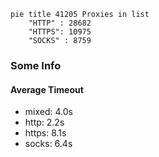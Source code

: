 
```mermaid
pie title 41205 Proxies in list
    "HTTP" : 28682
    "HTTPS": 10975
    "SOCKS" : 8759
```

### Some Info
#### Average Timeout

- mixed: 4.0s
- http: 2.2s
- https: 8.1s
- socks: 6.4s